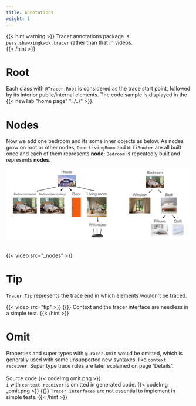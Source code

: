 ```yaml
---
title: Annotations
weight: 1
---
```


{{< hint warning >}}
Tracer annotations package is `pers.shawxingkwok.tracer` rather than that in videos.  
{{< /hint >}}

# Root
Each class with `@Tracer.Root` is considered as the trace start point, followed by its interior
public/internal elements. The code sample is displayed in the {{< newTab "home page" "../../" >}}. 

# Nodes
Now we add one bedroom and its some inner objects as below. As nodes grow on root or other nodes, 
`Door` `LivingRoom` and `WifiRouter` are all built once and each of them represents **node**; 
`Bedroom` is repeatedly built and represents **nodes**.      

<img src=../doubleBedroomsHouse.png />
<br><br>

{{< video src="_nodes" >}}
<br>

# Tip
`Tracer.Tip` represents the trace end in which elements wouldn't be traced.

{{< video src="tip" >}}
{{<hint info >}}
Context and the tracer interface are needless in a simple test.
{{< /hint >}}

# Omit
Properties and super types with `@Tracer.Omit` would be omitted, which is generally used 
with some unsupported new syntaxes, like `context receiver`. 
Super type trace rules are later explained on page 'Details'.  
<br> 
Source code
{{< codeImg omit.png >}}
<br>
`i` with `context receiver` is omitted in generated code. 
{{< codeImg _omit.png >}}
{{<hint info >}}
`Tracer interfaces` are not essential to implement in simple tests. 
{{< /hint >}}